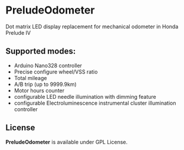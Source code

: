 # PreludeOdometer

Dot matrix LED display replacement for mechanical odometer in Honda Prelude IV

## Supported modes:
 - Arduino Nano328 controller
 - Precise configure wheel/VSS ratio
 - Total mileage
 - A/B trip (up to 9999.9km)
 - Motor hours counter
 - configurable LED needle illumination with dimming feature
 - configurable Electroluminescence instrumental cluster illumination controller

## License

**PreludeOdometer** is available under GPL License.
